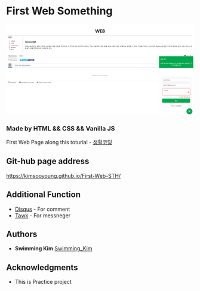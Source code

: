 # First Web Something

![Capture](./Capture.PNG)

### Made by HTML && CSS && Vanilla JS

First Web Page along this toturial - [생활코딩](https://opentutorials.org/course/3083)

## Git-hub page address

https://kimsooyoung.github.io/First-Web-STH/


## Additional  Function

* [Disqus](https://disqus.com/) - For comment 
* [Tawk](https://www.tawk.to/) - For messneger

## Authors

* **Swimming Kim** [Swimming_Kim](https://github.com/kimsooyoung)

## Acknowledgments

* This is Practice project
